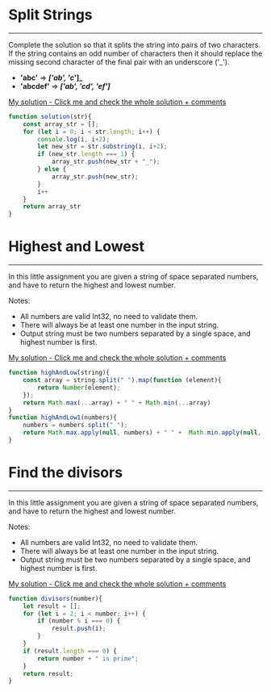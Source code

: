 # Split Strings
___
Complete the solution so that it splits the string into pairs of two characters. If the string contains an odd number of characters then it should replace the missing second character of the final pair with an underscore ('_').


* **'abc'** =>  **_['ab', 'c_']_**
* **'abcdef'** => **_['ab', 'cd', 'ef']_**

[My solution - Click me and check the whole solution + comments ](https://github.com/PiotrSierant/HTML-CSS-JS/blob/main/Codewars/js/SplitStrings.js)

```javascript
function solution(str){
    const array_str = [];
    for (let i = 0; i < str.length; i++) {
        console.log(i, i+2);
        let new_str = str.substring(i, i+2);
        if (new_str.length === 1) {
            array_str.push(new_str + "_");
        } else {
            array_str.push(new_str);
        }
        i++
    }
    return array_str
}
```

# Highest and Lowest
___
In this little assignment you are given a string of space separated numbers, and have to return the highest and lowest number.

Notes:
* All numbers are valid Int32, no need to validate them.
* There will always be at least one number in the input string.
* Output string must be two numbers separated by a single space, and highest number is first.

[My solution - Click me and check the whole solution + comments ](https://github.com/PiotrSierant/HTML-CSS-JS/blob/main/Codewars/js/HighestAndLowest.js)

```javascript
function highAndLow(string){
    const array = string.split(" ").map(function (element){
        return Number(element);
    });
    return Math.max(...array) + " " + Math.min(...array)
}
function highAndLow1(numbers){
    numbers = numbers.split(" ");
    return Math.max.apply(null, numbers) + " " +  Math.min.apply(null, numbers)
}
```

# Find the divisors
___
In this little assignment you are given a string of space separated numbers, and have to return the highest and lowest number.

Notes:
* All numbers are valid Int32, no need to validate them.
* There will always be at least one number in the input string.
* Output string must be two numbers separated by a single space, and highest number is first.

[My solution - Click me and check the whole solution + comments ](https://github.com/PiotrSierant/HTML-CSS-JS/blob/main/Codewars/js/FindTheDivisors.js)

```javascript
function divisors(number){
    let result = [];
    for (let i = 2; i < number; i++) {
        if (number % i === 0) {
            result.push(i);
        }
    }
    if (result.length === 0) {
        return number + " is prime";
    }
    return result;
}
```

